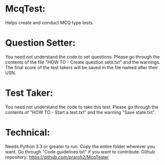 McqTest:
========

Helps create and conduct MCQ type tests.


Question Setter:
================

You need not understand the code to set questions.
Please go through the contents of the file "HOW TO - Create question sets.txt"
and the warnings.
The final score of the test takers will be saved in the file named after their
USN.


Test Taker:
===========

You need not understand the code to take this test.
Please go through the contents of "HOW TO - Start a test.txt" and the warning
"Save state.txt".

Technical:
==========

Needs Python 3.3 or greater to run. Copy the entire folder wherever you want.
Go through "Code guidelines.txt" if you want to contribute.
Github repository: https://github.com/praroh2/McqTester